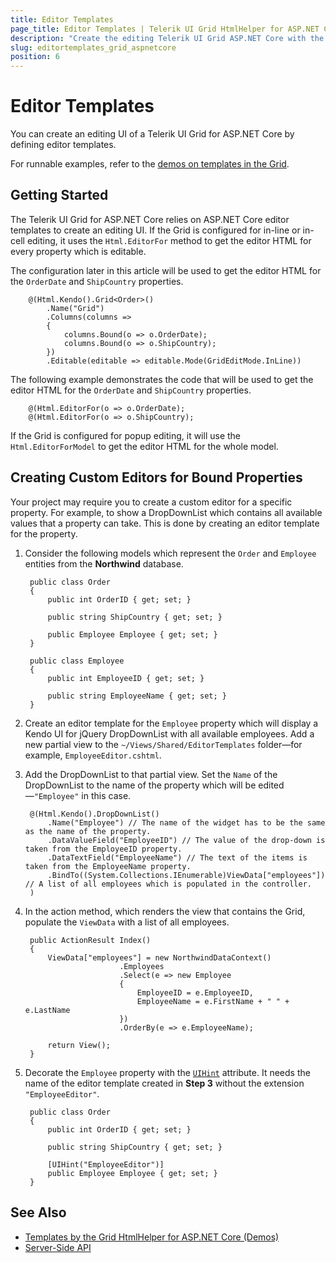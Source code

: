 ```yaml
---
title: Editor Templates
page_title: Editor Templates | Telerik UI Grid HtmlHelper for ASP.NET Core
description: "Create the editing Telerik UI Grid ASP.NET Core with the ASP.NET Core editor templates."
slug: editortemplates_grid_aspnetcore
position: 6
---
```


# Editor Templates

You can create an editing UI of a Telerik UI Grid for ASP.NET Core by defining editor templates.

For runnable examples, refer to the [demos on templates in the Grid](https://demos.telerik.com/aspnet-core/grid/toolbar-template).

## Getting Started

The Telerik UI Grid for ASP.NET Core relies on ASP.NET Core editor templates to create an editing UI. If the Grid is configured for in-line or in-cell editing, it uses the `Html.EditorFor` method to get the editor HTML for every property which is editable.

The configuration later in this article will be used to get the editor HTML for the `OrderDate` and `ShipCountry` properties.

        @(Html.Kendo().Grid<Order>()
            .Name("Grid")
            .Columns(columns =>
            {
                columns.Bound(o => o.OrderDate);
                columns.Bound(o => o.ShipCountry);
            })
            .Editable(editable => editable.Mode(GridEditMode.InLine))

The following example demonstrates the code that will be used to get the editor HTML for the `OrderDate` and `ShipCountry` properties.

        @(Html.EditorFor(o => o.OrderDate);
        @(Html.EditorFor(o => o.ShipCountry);

If the Grid is configured for popup editing, it will use the `Html.EditorForModel` to get the editor HTML for the whole model.

## Creating Custom Editors for Bound Properties

Your project may require you to create a custom editor for a specific property. For example, to show a DropDownList which contains all available values that a property can take. This is done by creating an editor template for the property.

1. Consider the following models which represent the `Order` and `Employee` entities from the **Northwind** database.

        public class Order
        {
            public int OrderID { get; set; }

            public string ShipCountry { get; set; }

            public Employee Employee { get; set; }
        }

        public class Employee
        {
            public int EmployeeID { get; set; }

            public string EmployeeName { get; set; }
        }

1. Create an editor template for the `Employee` property which will display a Kendo UI for jQuery DropDownList with all available employees. Add a new partial view to the `~/Views/Shared/EditorTemplates` folder&mdash;for example, `EmployeeEditor.cshtml`.
1. Add the DropDownList to that partial view. Set the `Name` of the DropDownList to the name of the property which will be edited&mdash;`"Employee"` in this case.

        @(Html.Kendo().DropDownList()
            .Name("Employee") // The name of the widget has to be the same as the name of the property.
            .DataValueField("EmployeeID") // The value of the drop-down is taken from the EmployeeID property.
            .DataTextField("EmployeeName") // The text of the items is taken from the EmployeeName property.
            .BindTo((System.Collections.IEnumerable)ViewData["employees"]) // A list of all employees which is populated in the controller.
        )

1. In the action method, which renders the view that contains the Grid, populate the `ViewData` with a list of all employees.

        public ActionResult Index()
        {
            ViewData["employees"] = new NorthwindDataContext()
                            .Employees
                            .Select(e => new Employee
                            {
                                EmployeeID = e.EmployeeID,
                                EmployeeName = e.FirstName + " " + e.LastName
                            })
                            .OrderBy(e => e.EmployeeName);

            return View();
        }

1. Decorate the `Employee` property with the [`UIHint`](https://msdn.microsoft.com/en-us/library/cc679268) attribute. It needs the name of the editor template created in **Step 3** without the extension `"EmployeeEditor"`.

        public class Order
        {
            public int OrderID { get; set; }

            public string ShipCountry { get; set; }

            [UIHint("EmployeeEditor")]
            public Employee Employee { get; set; }
        }

## See Also

* [Templates by the Grid HtmlHelper for ASP.NET Core (Demos)](https://demos.telerik.com/aspnet-core/grid/toolbar-template)
* [Server-Side API](/api/grid)
